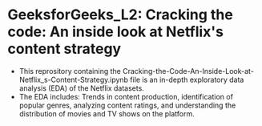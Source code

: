 # GeeksforGeeks_L2: Cracking the code: An inside look at Netflix's content strategy
- This reprository containing the Cracking-the-Code-An-Inside-Look-at-Netflix_s-Content-Strategy.ipynb file is an in-depth exploratory data analysis (EDA) of the Netflix datasets. 
- The EDA includes: Trends in content production, identification of popular genres, analyzing content ratings, and understanding the distribution of movies and TV shows on the platform. 
